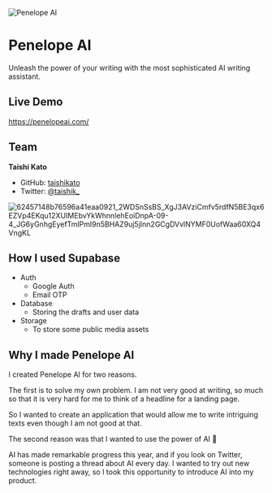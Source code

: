
![Penelope AI](https://user-images.githubusercontent.com/980588/208030875-ef184bbb-ecd2-4dcb-8029-2b9051b65e0c.png)

# Penelope AI

Unleash the power of your writing with the most sophisticated AI writing assistant.

## Live Demo
https://penelopeai.com/

## Team
**Taishi Kato**

* GitHub: [taishikato](https://github.com/taishikato)
* Twitter: [@taishik_](https://twitter.com/taishik_)

![62457148b76596a41eaa0921_2WDSnSsBS_XgJ3AVziCmfv5rdfN5BE3qx6EZVp4EKqu12XUIMEbvYkWhnnlehEoiDnpA-09-4_JG6yGnhgEyefTmlPmI9n5BHAZ9uj5jInn2GCgDVvlNYMF0UofWaa60XQ4VngKL](https://user-images.githubusercontent.com/980588/208030061-829fb5e4-b519-462a-aab3-0da27383ca5c.png)


## How I used Supabase
* Auth
  * Google Auth
  * Email OTP
* Database
  * Storing the drafts and user data
* Storage
  * To store some public media assets

## Why I made Penelope AI

I created Penelope AI for two reasons.

The first is to solve my own problem.
I am not very good at writing, so much so that it is very hard for me to think of a headline for a landing page.

So I wanted to create an application that would allow me to write intriguing texts even though I am not good at that.

The second reason was that I wanted to use the power of AI 🤖

AI has made remarkable progress this year, and if you look on Twitter, someone is posting a thread about AI every day.
I wanted to try out new technologies right away, so I took this opportunity to introduce AI into my product.
